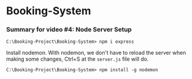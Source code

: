 # Booking-System



### Summary for video #4: Node Server Setup
```
C:\Booking-Project\Booking-System> npm i express
```

Install nodemon.
With nodemon, we don't have to reload the server when making some changes, Ctrl+S at the `server.js` file will do.
```
C:\Booking-Project\Booking-System> npm install -g nodemon
```